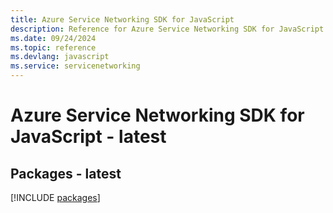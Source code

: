 ```yaml
---
title: Azure Service Networking SDK for JavaScript
description: Reference for Azure Service Networking SDK for JavaScript
ms.date: 09/24/2024
ms.topic: reference
ms.devlang: javascript
ms.service: servicenetworking
---
```

# Azure Service Networking SDK for JavaScript - latest
## Packages - latest
[!INCLUDE [packages](service-networking-index.md)]